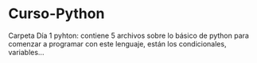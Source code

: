 # Curso-Python
Carpeta Día 1 pyhton: contiene 5 archivos sobre lo básico de python para comenzar a programar con este lenguaje, están los condicionales, variables...
